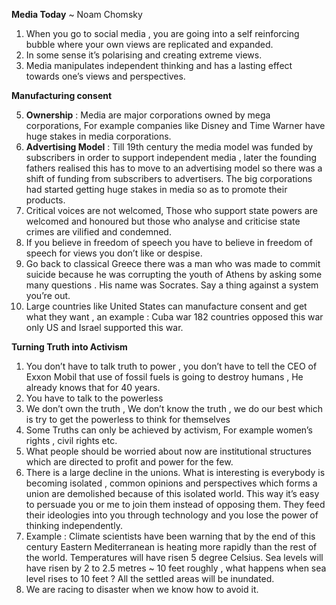 **Media Today**
                 ~ Noam Chomsky

1. When you go to social media , you are going into a self reinforcing bubble where your own views are replicated and expanded.
2. In some sense it’s polarising and creating extreme views.
3. Media manipulates independent thinking and has a lasting effect towards one’s views and perspectives.

**Manufacturing consent**

5. **Ownership** : Media are major corporations owned by mega corporations, For example companies like Disney and Time Warner have huge stakes in media corporations.
6. **Advertising Model** : Till 19th century the media model was funded by subscribers in order to support independent media , later the founding fathers realised this has to move to an advertising model so there was a shift of funding from subscribers to advertisers. The big corporations had started getting huge stakes in media so as to promote their products.
7. Critical voices are not welcomed, Those who support state powers are welcomed and honoured but those who analyse and criticise state crimes are vilified and condemned.
8. If you believe in freedom of speech you have to believe in freedom of speech for views you don’t like or despise.
9. Go back to classical Greece there was a man who was made to commit suicide because he was corrupting the youth of Athens by asking some many questions . His name was Socrates. Say a thing against a system you’re out.
10. Large countries like United States can manufacture consent and get what they want , an example : Cuba war 182 countries opposed this war only US and Israel supported this war.

**Turning Truth into Activism**

1. You don’t have to talk truth to power , you don’t have to tell the CEO of Exxon Mobil that use of fossil fuels is going to destroy humans , He already knows that for 40 years.
2. You have to talk to the powerless
3. We don’t own the truth , We don’t know the truth , we do our best which is try to get the powerless to think for themselves
4. Some Truths can only be achieved by activism, For example women’s rights , civil rights etc.
5. What people should be worried about now are institutional structures which are directed to profit and power for the few.
6. There is a large decline in the unions. What is interesting is everybody is becoming isolated , common opinions and perspectives which forms a union are demolished because of this isolated world. This way it’s easy to persuade you or me to join them instead of opposing them. They feed their ideologies into you through technology and you lose the power of thinking independently.
7. Example : Climate scientists have been warning that by the end of this century Eastern Mediterranean is heating more rapidly than the rest of the world. Temperatures will have risen 5 degree Celsius. Sea levels will have risen by 2 to 2.5 metres ~ 10 feet roughly , what happens when sea level rises to 10 feet ? All the settled areas will be inundated.
8. We are racing to disaster when we know how to avoid it.